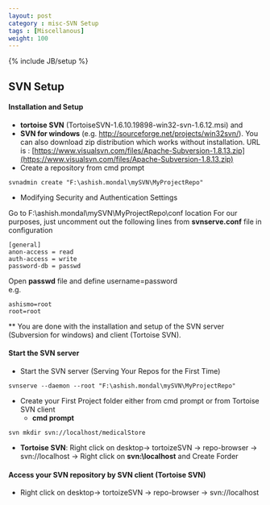 ```yaml
---
layout: post
category : misc-SVN Setup
tags : [Miscellanous]
weight: 100
---
```

{% include JB/setup %}

## SVN Setup


#### Installation and Setup
  * **tortoise SVN** (TortoiseSVN-1.6.10.19898-win32-svn-1.6.12.msi) and 
  * **SVN for windows** (e.g. http://sourceforge.net/projects/win32svn/). You can also download zip distribution which works without installation. URL is : [https://www.visualsvn.com/files/Apache-Subversion-1.8.13.zip](https://www.visualsvn.com/files/Apache-Subversion-1.8.13.zip)
* Create a repository from cmd prompt

```
svnadmin create "F:\ashish.mondal\mySVN\MyProjectRepo"
```
* Modifying Security and Authentication Settings
    
Go to F:\ashish.mondal\mySVN\MyProjectRepo\conf location
	For our purposes, just uncomment out the following lines from **svnserve.conf** file in configuration

```
[general]
anon-access = read
auth-access = write
password-db = passwd

```

Open **passwd** file and define username=password  
e.g.  

	
```
ashismo=root
root=root  
```
** You are done with the installation and setup of the SVN server (Subversion for windows) and client (Tortoise SVN).
 
#### Start the SVN server


 
* Start the SVN server (Serving Your Repos for the First Time)

```
svnserve --daemon --root "F:\ashish.mondal\mySVN\MyProjectRepo"  
```

* Create your First Project folder either from cmd prompt or from Tortoise SVN client
  * **cmd prompt**
```
svn mkdir svn://localhost/medicalStore  
```

  * **Tortoise SVN**: Right click on desktop-> tortoizeSVN -> repo-browser -> svn://localhost -> Right click on **svn:\\localhost** and Create Forder

#### Access your SVN repository by SVN client (Tortoise SVN)

* Right click on desktop-> tortoizeSVN -> repo-browser -> svn://localhost
